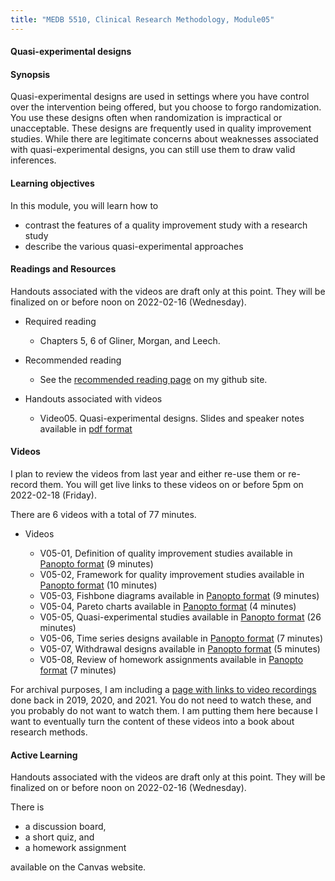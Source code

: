 ```yaml
---
title: "MEDB 5510, Clinical Research Methodology, Module05"
---
```


#### Quasi-experimental designs

#### Synopsis

Quasi-experimental designs are used in settings where you have control over the intervention being offered, but you choose to forgo randomization. You use these designs often when randomization is impractical or unacceptable. These designs are frequently used in quality improvement studies. While there are legitimate concerns about weaknesses associated with quasi-experimental designs, you can still use them to  draw valid inferences.

#### Learning objectives

In this module, you will learn how to

+ contrast the features of a quality improvement study with a research study
+ describe the various quasi-experimental approaches


#### Readings and Resources

Handouts associated with the videos are draft only at this point. They will be finalized on or before noon on 2022-02-16 (Wednesday).

+ Required reading
  + Chapters 5, 6 of Gliner, Morgan, and Leech.

+ Recommended reading
  + See the [recommended reading page][git2] on my github site.

+ Handouts associated with videos
  + Video05. Quasi-experimental designs. Slides and speaker notes available in [pdf format][git1]

#### Videos

I plan to review the videos from last year and either re-use them or re-record them. You will get live links to these videos on or before 5pm on 2022-02-18 (Friday).

There are 6 videos with a total of 77 minutes.

+ Videos

  + V05-01, Definition of quality improvement studies available in [Panopto format][v0501] (9 minutes)
  + V05-02, Framework for quality improvement studies available in [Panopto format][v0502] (10 minutes)
  + V05-03, Fishbone diagrams available in [Panopto format][v0503] (9 minutes)
  + V05-04, Pareto charts available in [Panopto format][v0504] (4 minutes)
  + V05-05, Quasi-experimental studies available in [Panopto format][v0505] (26 minutes)
  + V05-06, Time series designs available in [Panopto format][v0506] (7 minutes)
  + V05-07, Withdrawal designs available in [Panopto format][v0507] (5 minutes)
  + V05-08, Review of homework assignments available in [Panopto format][v0508] (7 minutes)

For archival purposes, I am including a [page with links to video recordings][git0] done back in 2019, 2020, and 2021. You do not need to watch these, and you probably do not want to watch them. I am putting them here because I want to eventually turn the content of these videos into a book about research methods.

#### Active Learning

Handouts associated with the videos are draft only at this point. They will be finalized on or before noon on 2022-02-16 (Wednesday).

There is

+ a discussion board,
+ a short quiz, and
+ a homework assignment

available on the Canvas website.

[git0]: https://github.com/pmean/classes/blob/master/clinical-research-methodology/modules/5510-99-videos.md
[git1]: https://github.com/pmean/classes/blob/master/clinical-research-methodology/results/video05-slides-and-speaker-notes.pdf
[git2]: https://github.com/pmean/classes/blob/master/clinical-research-methodology/modules/5510-99-readings.md

[v0501]: https://umsystem.hosted.panopto.com/Panopto/Pages/Viewer.aspx?id=b65c6e86-96a8-45a0-9ba1-ae4000f3b826
[v0502]: https://umsystem.hosted.panopto.com/Panopto/Pages/Viewer.aspx?id=03091cdb-1469-4907-bf18-ae4000f66f55
[v0503]: https://umsystem.hosted.panopto.com/Panopto/Pages/Viewer.aspx?id=fc09d1f0-a7ec-4a74-a395-ae4000f9ba07
[v0504]: https://umsystem.hosted.panopto.com/Panopto/Pages/Viewer.aspx?id=a12c47b4-4896-4ab7-b76d-ae4000fc827a
[v0505]: https://umsystem.hosted.panopto.com/Panopto/Pages/Viewer.aspx?id=184d28bb-cd8d-4bbc-b3fb-ae4000fdfcb0
[v0506]: https://umsystem.hosted.panopto.com/Panopto/Pages/Viewer.aspx?id=a7adfa97-044f-4c9f-b5cd-ae40010592b0
[v0507]: https://umsystem.hosted.panopto.com/Panopto/Pages/Viewer.aspx?id=cf1e1848-82d4-4cbb-ad89-ae400157d01e
[v0508]: https://umsystem.hosted.panopto.com/Panopto/Pages/Viewer.aspx?id=cf72b356-c49c-41a3-892c-ae40015aaf51